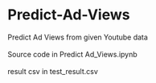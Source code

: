 # Predict-Ad-Views
Predict Ad Views from given Youtube data</br></br>
Source code in Predict Ad_Views.ipynb</br></br>
result csv in test_result.csv
